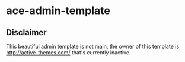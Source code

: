 # ace-admin-template

## Disclaimer

This beautiful admin template is not main, the owner of this template is http://active-themes.com/
that's currently inactive.
